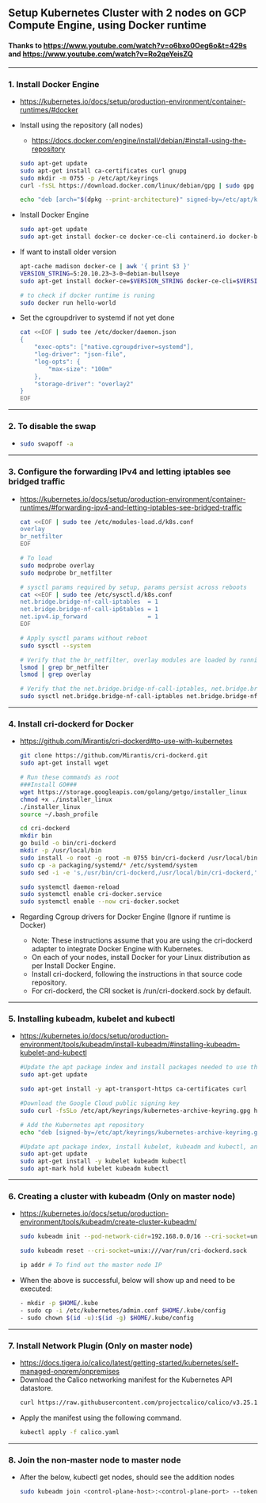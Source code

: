 ## Setup Kubernetes Cluster with 2 nodes on GCP Compute Engine, using Docker runtime
#### Thanks to https://www.youtube.com/watch?v=o6bxo0Oeg6o&t=429s and https://www.youtube.com/watch?v=Ro2qeYeisZQ
---
### 1. Install Docker Engine
- https://kubernetes.io/docs/setup/production-environment/container-runtimes/#docker
- Install using the repository (all nodes)
    - https://docs.docker.com/engine/install/debian/#install-using-the-repository
    ```sh
    sudo apt-get update
    sudo apt-get install ca-certificates curl gnupg
    sudo mkdir -m 0755 -p /etc/apt/keyrings
    curl -fsSL https://download.docker.com/linux/debian/gpg | sudo gpg --dearmor -o /etc/apt/keyrings/docker.gpg
    
    echo "deb [arch="$(dpkg --print-architecture)" signed-by=/etc/apt/keyrings/docker.gpg] https://download.docker.com/linux/debian "$(. /etc/os-release && echo "$VERSION_CODENAME")" stable" | sudo tee /etc/apt/sources.list.d/docker.list > /dev/null
    ```

- Install Docker Engine
    ```sh
    sudo apt-get update
    sudo apt-get install docker-ce docker-ce-cli containerd.io docker-buildx-plugin docker-compose-plugin
    ```
- If want to install older version
    ```sh
    apt-cache madison docker-ce | awk '{ print $3 }'
    VERSION_STRING=5:20.10.23~3-0~debian-bullseye
    sudo apt-get install docker-ce=$VERSION_STRING docker-ce-cli=$VERSION_STRING containerd.io docker-buildx-plugin docker-compose-plugin

    # to check if docker runtime is runing
    sudo docker run hello-world
    ```
- Set the cgroupdriver to systemd if not yet done
    ```sh
    cat <<EOF | sudo tee /etc/docker/daemon.json
    {
        "exec-opts": ["native.cgroupdriver=systemd"],
        "log-driver": "json-file",
        "log-opts": {
            "max-size": "100m"
        },
        "storage-driver": "overlay2"
    }
    EOF
    ```
---
### 2. To disable the swap
-
    ```sh
    sudo swapoff -a
    ```
---
### 3. Configure the forwarding IPv4 and letting iptables see bridged traffic
- https://kubernetes.io/docs/setup/production-environment/container-runtimes/#forwarding-ipv4-and-letting-iptables-see-bridged-traffic
    ```sh
    cat <<EOF | sudo tee /etc/modules-load.d/k8s.conf
    overlay
    br_netfilter
    EOF

    # To load
    sudo modprobe overlay
    sudo modprobe br_netfilter

    # sysctl params required by setup, params persist across reboots
    cat <<EOF | sudo tee /etc/sysctl.d/k8s.conf
    net.bridge.bridge-nf-call-iptables  = 1
    net.bridge.bridge-nf-call-ip6tables = 1
    net.ipv4.ip_forward                 = 1
    EOF

    # Apply sysctl params without reboot
    sudo sysctl --system

    # Verify that the br_netfilter, overlay modules are loaded by running below instructions
    lsmod | grep br_netfilter
    lsmod | grep overlay

    # Verify that the net.bridge.bridge-nf-call-iptables, net.bridge.bridge-nf-call-ip6tables, net.ipv4.ip_forward system variables are set to 1 in your sysctl config by running below instruction
    sudo sysctl net.bridge.bridge-nf-call-iptables net.bridge.bridge-nf-call-ip6tables net.ipv4.ip_forward
    ```
---
### 4. Install cri-dockerd for Docker
- https://github.com/Mirantis/cri-dockerd#to-use-with-kubernetes
    ```sh
    git clone https://github.com/Mirantis/cri-dockerd.git
    sudo apt-get install wget

    # Run these commands as root
    ###Install GO###
    wget https://storage.googleapis.com/golang/getgo/installer_linux
    chmod +x ./installer_linux
    ./installer_linux
    source ~/.bash_profile

    cd cri-dockerd
    mkdir bin
    go build -o bin/cri-dockerd
    mkdir -p /usr/local/bin
    sudo install -o root -g root -m 0755 bin/cri-dockerd /usr/local/bin/cri-dockerd
    sudo cp -a packaging/systemd/* /etc/systemd/system
    sudo sed -i -e 's,/usr/bin/cri-dockerd,/usr/local/bin/cri-dockerd,' /etc/systemd/system/cri-docker.service

    sudo systemctl daemon-reload
    sudo systemctl enable cri-docker.service
    sudo systemctl enable --now cri-docker.socket
    ```
- Regarding Cgroup drivers for Docker Engine (Ignore if runtime is Docker)

    - Note: These instructions assume that you are using the cri-dockerd adapter to integrate Docker Engine with Kubernetes.
    - On each of your nodes, install Docker for your Linux distribution as per Install Docker Engine.
    - Install cri-dockerd, following the instructions in that source code repository.
    - For cri-dockerd, the CRI socket is /run/cri-dockerd.sock by default.
---
### 5. Installing kubeadm, kubelet and kubectl
- https://kubernetes.io/docs/setup/production-environment/tools/kubeadm/install-kubeadm/#installing-kubeadm-kubelet-and-kubectl
    ```sh
    #Update the apt package index and install packages needed to use the Kubernetes apt repository:
    sudo apt-get update

    sudo apt-get install -y apt-transport-https ca-certificates curl

    #Download the Google Cloud public signing key
    sudo curl -fsSLo /etc/apt/keyrings/kubernetes-archive-keyring.gpg https://packages.cloud.google.com/apt/doc/apt-key.gpg

    # Add the Kubernetes apt repository
    echo "deb [signed-by=/etc/apt/keyrings/kubernetes-archive-keyring.gpg] https://apt.kubernetes.io/ kubernetes-xenial main" | sudo tee /etc/apt/sources.list.d/kubernetes.list

    #Update apt package index, install kubelet, kubeadm and kubectl, and pin their version
    sudo apt-get update
    sudo apt-get install -y kubelet kubeadm kubectl
    sudo apt-mark hold kubelet kubeadm kubectl
    ```
---
### 6. Creating a cluster with kubeadm (Only on master node)
- https://kubernetes.io/docs/setup/production-environment/tools/kubeadm/create-cluster-kubeadm/
    ```sh
    sudo kubeadm init --pod-network-cidr=192.168.0.0/16 --cri-socket=unix:///var/run/cri-dockerd.sock --apiserver-advertise-address=<master node IP>10.128.0.14

    sudo kubeadm reset --cri-socket=unix:///var/run/cri-dockerd.sock

    ip addr # To find out the master node IP
    ```
- When the above is successful, below will show up and need to be executed:
    ```sh
    - mkdir -p $HOME/.kube
    - sudo cp -i /etc/kubernetes/admin.conf $HOME/.kube/config
    - sudo chown $(id -u):$(id -g) $HOME/.kube/config
    ```
---
### 7. Install Network Plugin (Only on master node)
- https://docs.tigera.io/calico/latest/getting-started/kubernetes/self-managed-onprem/onpremises
- Download the Calico networking manifest for the Kubernetes API datastore.
    ```sh
    curl https://raw.githubusercontent.com/projectcalico/calico/v3.25.1/manifests/calico.yaml -O
    ```
- Apply the manifest using the following command.
    ```sh
    kubectl apply -f calico.yaml
    ```
---
### 8. Join the non-master node to master node
- After the below, kubectl get nodes, should see the addition nodes
    ```sh
    sudo kubeadm join <control-plane-host>:<control-plane-port> --token <token> --discovery-token-ca-cert-hash sha256:<hash>
    ```


